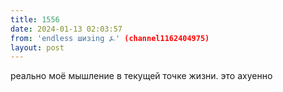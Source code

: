 ```yaml
---
title: 1556
date: 2024-01-13 02:03:57
from: 'endless шизing ⍼' (channel1162404975)
layout: post
---
```


реально моё мышление в текущей точке жизни. это ахуенно
